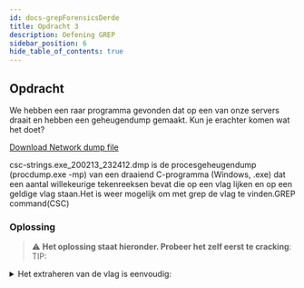 ```yaml
---
id: docs-grepForensicsDerde
title: Opdracht 3
description: Oefening GREP
sidebar_position: 6
hide_table_of_contents: true
---
```


## Opdracht
We hebben een raar programma gevonden dat op een van onze servers draait en hebben een geheugendump gemaakt. Kun je erachter komen wat het doet?

[Download Network dump file](./assets/csc-strings.exe_200213_232412.dmp)

csc-strings.exe_200213_232412.dmp is de procesgeheugendump (procdump.exe -mp) van een draaiend C-programma (Windows, .exe) dat een aantal willekeurige tekenreeksen bevat die op een vlag lijken en op een geldige vlag staan.Het is weer mogelijk om met grep de vlag te vinden.GREP command(CSC)

### Oplossing
> :warning: **Het oplossing staat hieronder. Probeer het zelf eerst te cracking**: 
TIP: 
<details>
  <summary>Het extraheren van de vlag is eenvoudig:</summary> 
  <p>strings csc-strings.exe_200213_232412.dmp | grep -v ThisIsNot | grep CSC</p>
</details>
